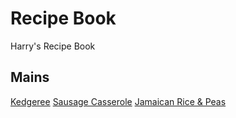 Recipe Book
===========
Harry's Recipe Book

## Mains
[Kedgeree](mains/buttery_kedgeree.md)
[Sausage Casserole](mains/great-sausage-casserole.md)
[Jamaican Rice & Peas](mains/JamaicanRiceAndPeas.md)
